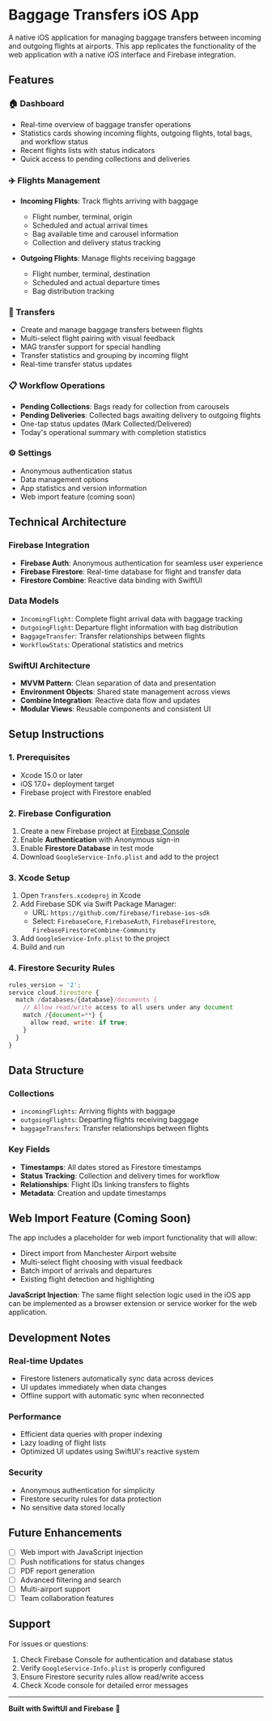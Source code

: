 # Baggage Transfers iOS App

A native iOS application for managing baggage transfers between incoming and outgoing flights at airports. This app replicates the functionality of the web application with a native iOS interface and Firebase integration.

## Features

### 🏠 Dashboard
- Real-time overview of baggage transfer operations
- Statistics cards showing incoming flights, outgoing flights, total bags, and workflow status
- Recent flights lists with status indicators
- Quick access to pending collections and deliveries

### ✈️ Flights Management
- **Incoming Flights**: Track flights arriving with baggage
  - Flight number, terminal, origin
  - Scheduled and actual arrival times
  - Bag available time and carousel information
  - Collection and delivery status tracking
  
- **Outgoing Flights**: Manage flights receiving baggage
  - Flight number, terminal, destination
  - Scheduled and actual departure times
  - Bag distribution tracking

### 🔄 Transfers
- Create and manage baggage transfers between flights
- Multi-select flight pairing with visual feedback
- MAG transfer support for special handling
- Transfer statistics and grouping by incoming flight
- Real-time transfer status updates

### 📋 Workflow Operations
- **Pending Collections**: Bags ready for collection from carousels
- **Pending Deliveries**: Collected bags awaiting delivery to outgoing flights
- One-tap status updates (Mark Collected/Delivered)
- Today's operational summary with completion statistics

### ⚙️ Settings
- Anonymous authentication status
- Data management options
- App statistics and version information
- Web import feature (coming soon)

## Technical Architecture

### Firebase Integration
- **Firebase Auth**: Anonymous authentication for seamless user experience
- **Firebase Firestore**: Real-time database for flight and transfer data
- **Firestore Combine**: Reactive data binding with SwiftUI

### Data Models
- `IncomingFlight`: Complete flight arrival data with baggage tracking
- `OutgoingFlight`: Departure flight information with bag distribution
- `BaggageTransfer`: Transfer relationships between flights
- `WorkflowStats`: Operational statistics and metrics

### SwiftUI Architecture
- **MVVM Pattern**: Clean separation of data and presentation
- **Environment Objects**: Shared state management across views
- **Combine Integration**: Reactive data flow and updates
- **Modular Views**: Reusable components and consistent UI

## Setup Instructions

### 1. Prerequisites
- Xcode 15.0 or later
- iOS 17.0+ deployment target
- Firebase project with Firestore enabled

### 2. Firebase Configuration
1. Create a new Firebase project at [Firebase Console](https://console.firebase.google.com/)
2. Enable **Authentication** with Anonymous sign-in
3. Enable **Firestore Database** in test mode
4. Download `GoogleService-Info.plist` and add to the project

### 3. Xcode Setup
1. Open `Transfers.xcodeproj` in Xcode
2. Add Firebase SDK via Swift Package Manager:
   - URL: `https://github.com/firebase/firebase-ios-sdk`
   - Select: `FirebaseCore`, `FirebaseAuth`, `FirebaseFirestore`, `FirebaseFirestoreCombine-Community`
3. Add `GoogleService-Info.plist` to the project
4. Build and run

### 4. Firestore Security Rules
```javascript
rules_version = '2';
service cloud.firestore {
  match /databases/{database}/documents {
    // Allow read/write access to all users under any document
    match /{document=**} {
      allow read, write: if true;
    }
  }
}
```

## Data Structure

### Collections
- `incomingFlights`: Arriving flights with baggage
- `outgoingFlights`: Departing flights receiving baggage  
- `baggageTransfers`: Transfer relationships between flights

### Key Fields
- **Timestamps**: All dates stored as Firestore timestamps
- **Status Tracking**: Collection and delivery times for workflow
- **Relationships**: Flight IDs linking transfers to flights
- **Metadata**: Creation and update timestamps

## Web Import Feature (Coming Soon)

The app includes a placeholder for web import functionality that will allow:
- Direct import from Manchester Airport website
- Multi-select flight choosing with visual feedback
- Batch import of arrivals and departures
- Existing flight detection and highlighting

**JavaScript Injection**: The same flight selection logic used in the iOS app can be implemented as a browser extension or service worker for the web application.

## Development Notes

### Real-time Updates
- Firestore listeners automatically sync data across devices
- UI updates immediately when data changes
- Offline support with automatic sync when reconnected

### Performance
- Efficient data queries with proper indexing
- Lazy loading of flight lists
- Optimized UI updates using SwiftUI's reactive system

### Security
- Anonymous authentication for simplicity
- Firestore security rules for data protection
- No sensitive data stored locally

## Future Enhancements

- [ ] Web import with JavaScript injection
- [ ] Push notifications for status changes
- [ ] PDF report generation
- [ ] Advanced filtering and search
- [ ] Multi-airport support
- [ ] Team collaboration features

## Support

For issues or questions:
1. Check Firebase Console for authentication and database status
2. Verify `GoogleService-Info.plist` is properly configured
3. Ensure Firestore security rules allow read/write access
4. Check Xcode console for detailed error messages

---

**Built with SwiftUI and Firebase** 🚀 